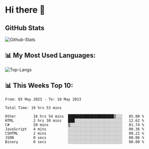 # Hi there 👋

## GitHub Stats
![Github-Stats](https://github-readme-stats-sigma-five.vercel.app/api?username=ltorson&show_icons=true&theme=radical&count_private=true)

## 📊 My Most Used Languages:
![Top-Langs](https://github-readme-stats-sigma-five.vercel.app/api/top-langs/?username=LTorson&layout=compact&langs_count=10)

## 📊 This Weeks Top 10:
<!--START_SECTION:waka-->

```text
From: 03 May 2023 - To: 10 May 2023

Total Time: 19 hrs 53 mins

Other        16 hrs 54 mins  █████████████████████▒░░░   85.00 %
HTML         2 hrs 30 mins   ███░░░░░░░░░░░░░░░░░░░░░░   12.62 %
C#           20 mins         ▒░░░░░░░░░░░░░░░░░░░░░░░░   01.74 %
JavaScript   4 mins          ░░░░░░░░░░░░░░░░░░░░░░░░░   00.36 %
CSHTML       2 mins          ░░░░░░░░░░░░░░░░░░░░░░░░░   00.22 %
JSON         0 secs          ░░░░░░░░░░░░░░░░░░░░░░░░░   00.06 %
Binary       0 secs          ░░░░░░░░░░░░░░░░░░░░░░░░░   00.00 %
```

<!--END_SECTION:waka-->
